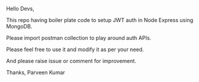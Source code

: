 Hello Devs,

This repo having boiler plate code to setup JWT auth in Node Express using MongoDB.

Please import postman collection to play around auth APIs.

Please feel free to use it and modify it as per your need.

And please raise issue or comment for improvement.

Thanks,
Parveen Kumar
